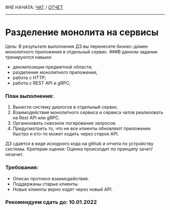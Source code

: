#НЕ НАЧАТА: [ЧАТ](https://otus.ru/learning/61597/#/homework-chat/12344/) / [ОТЧЕТ](REPORT.md)

-----

# Разделение монолита на сервисы

Цель: В результате выполнения ДЗ вы перенесете бизнес-домен монолитного приложения в отдельный сервис.
###В данном задании тренируются навыки:
- декомпозиции предметной области;
- разделение монолитного приложения;
- работа с HTTP;
- работа с REST API и gRPC;

### План выполнения:
1) Вынести систему диалогов в отдельный сервис.
2) Взаимодействия монолитного сервиса и сервиса чатов реализовать на Rest API или gRPC.
3) Организовать сквозное логирование запросов.
4) Предусмотреть то, что не все клиенты обновляют приложение быстро и кто-то может ходить через старое API.

ДЗ сдается в виде исходного кода на github и отчета по устройству системы.
Критерии оценки: Оценка происходит по принципу зачет/незачет.

### Требования:
- Описан протокол взаимодействия.
- Поддержаны старые клиенты.
- Новые клиенты верно ходят через новый API.

### Рекомендуем сдать до: 10.01.2022